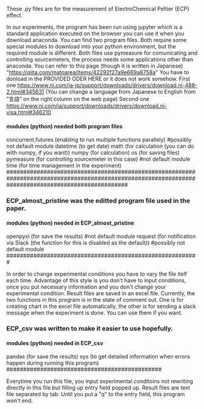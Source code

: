 These .py files are for the measurement of ElectroChemical Peltier (ECP) effect.

In our experiments, the program has been run using jupyter which is a standard application executed on the browser you can use it when you download anaconda.
You can find two program files. Both require some special modules to download into your python environment, but the required module is different.
Both files use pymeasure for comunicating and controlling sourcemeters, the process needs some applications other than anaconda.
You can refer to this page (though it is written in Japanese)
"https://qiita.com/matoarea/items/42292f27a9e669a8758a"
You have to donload in the PROVIDED ODER HERE or it does not work somehow.
First one
https://www.ni.com/ja-jp/support/downloads/drivers/download.ni-488-2.html#345631
(You can change a language from Japanese to English from ”言語” on the right column on the web page)
Second one
https://www.ni.com/ja/support/downloads/drivers/download.ni-visa.html#346210

#### modules (python) needed both program files ####################################################################################################
concurrent.futures (enabling to run multiple functions parallely) #possibly not default module
datetime (to get date)
math (for calculation (you can do with numpy, if you want))
numpy (for calculation)
os (for saving files)
pymeasure (for controlling sourcemeter in this case) #not default module
time (for time management in the experiment)
####################################################################################################################################################


### ECP_almost_pristine was the editted program file used in the paper.

#### modules (python) needed in ECP_almost_pristine #####
openpyxl (for save the results) #not default module
request (for notification via Slack (the function for this is disabled as the default)) #possibly not default module
#########################################################

In order to change experimental conditions you have to vary the file itelf each time.
Advantage of this style is you don't have to input conditions, once you put necessary information and you don't change your experimental condition.
Result files are saved in an excel file.
Currently, the two functions in this program is in the state of comment out. One is for creating chart in the excel file automatically, the other is for sending a slack message when the experiment is done.
You can use them if you want.


### ECP_csv was written to make it easier to use hopefully. 

#### modules (python) needed in ECP_csv #####
pandas (for save the results)
sys (to get detailed information when errors happen during running this program)
##############################################

Everytime you run this file, you input experimental conditoins not rewriting directly in this file but filling up entry field popped up.
Result files are text file separated by tab.
Until you put a "q" to the entry field, this program won't end.

